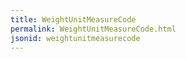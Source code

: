 ```yaml
---
title: WeightUnitMeasureCode
permalink: WeightUnitMeasureCode.html
jsonid: weightunitmeasurecode
---
```

